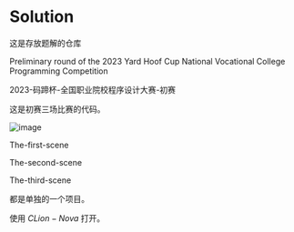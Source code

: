 # Solution
 
 这是存放题解的仓库

Preliminary round of the 2023 Yard Hoof Cup National Vocational College Programming Competition

2023-码蹄杯-全国职业院校程序设计大赛-初赛

这是初赛三场比赛的代码。

![image](https://github.com/op15066212/Solution/assets/108321891/4e4aacd3-d643-4add-99fb-5ece9a377b35)

The-first-scene

The-second-scene

The-third-scene 

都是单独的一个项目。

使用 $CLion-Nova$ 打开。



